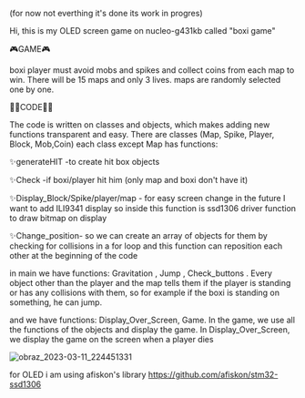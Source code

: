 
(for now not everthing it's done its work in progres)

Hi, this is my OLED screen game on nucleo-g431kb called "boxi game"

🎮GAME🎮

boxi player must avoid mobs and spikes and collect coins from each map to win. There will be 15 maps and only 3 lives. maps are randomly selected one by one.

🐱‍👤CODE🐱‍👤

The code is written on classes and objects, which makes adding new functions transparent and easy. There are classes (Map, Spike, Player, Block, Mob,Coin) each class except Map has functions:

✨generateHIT -to create hit box objects

✨Check -if boxi/player hit him (only map and boxi don't have it)

✨Display_Block/Spike/player/map - for easy screen change in the future I want to add ILI9341 display so inside this function is ssd1306 driver function to draw bitmap on display

✨Change_position- so we can create an array of objects for them by checking for collisions in a for loop and this function can reposition each other at the beginning of the code

in main we have functions: Gravitation , Jump , Check_buttons . Every object other than the player and the map tells them if the player is standing or has any collisions with them, so for example if the boxi is standing on something, he can jump.

and we have functions: Display_Over_Screen, Game. In the game, we use all the functions of the objects and display the game. In Display_Over_Screen, we display the game on the screen when a player dies

![obraz_2023-03-11_224451331](https://user-images.githubusercontent.com/112076828/224512791-00d2890b-c093-4e59-8407-59cc09a5ac71.png)


for OLED i am using afiskon's library https://github.com/afiskon/stm32-ssd1306

